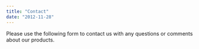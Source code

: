 ```yaml
---
title: "Contact"
date: "2012-11-28"
---
```


Please use the following form to contact us with any questions or comments about our products.
